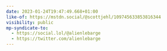 ```yaml
---
date: 2023-01-24T19:47:49.668+01:00
like-of: https://mstdn.social/@scottjehl/109745633853816344
visibility: public
mp-syndicate-to:
  - https://social.lol/@alienlebarge
  - https://twitter.com/alienlebarge
---
```

